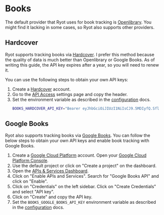 # Books

The default provider that Ryot uses for book tracking is
[Openlibrary](https://openlibrary.org). You might find it lacking in some cases, so Ryot
also supports other providers.

## Hardcover

Ryot supports tracking books via [Hardcover](https://hardcover.app). I prefer this method
because the quality of data is much better than Openlibrary or Google Books. As of writing
this guide, the API key expires after a year, so you will need to renew it.

You can use the following steps to obtain your own API keys:

1. Create a [Hardcover](https://hardcover.app) account.
2. Go to the [API Access](https://hardcover.app/account/api) settings page and copy the
   header.
3. Set the environment variable as described in the [configuration](../configuration.md)
   docs.
   ```bash
   BOOKS_HARDCOVER_API_KEY="Bearer eyJhbGciOiJIUzI1NiIsCJ9.5MDIyfQ.SflKxwRJSMeKKF2QT4fwpMeJf36Pw5c"
   ```

## Google Books

Ryot also supports tracking books via [Google Books](https://books.google.com). You can
follow the below steps to obtain your own API keys and enable book tracking with Google
Books.

1. Create a [Google Cloud Platform](https://cloud.google.com) account. Open your [Google
   Cloud Platform Console](https://console.cloud.google.com).
2. Use the default project or click on "Create a project" on the dashboard.
3. Open the [APIs & Services Dashboard](https://console.cloud.google.com/apis/dashboard).
4. Click on "Enable APIs and Services". Search for "Google Books API" and click on
   "Enable".
5. Click on "Credentials" on the left sidebar. Click on "Create Credentials" and select
   "API key".
6.  Click on "Create" and copy the API key.
7. Set the `BOOKS_GOOGLE_BOOKS_API_KEY` environment variable as described in the
   [configuration](../configuration.md) docs.
